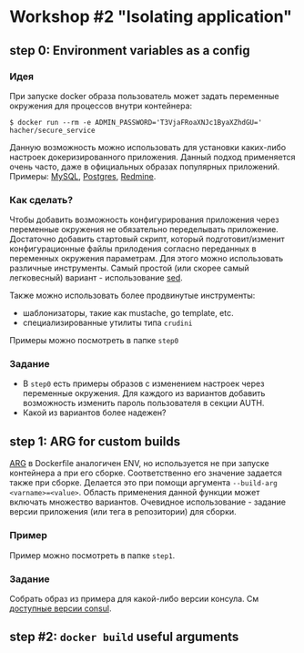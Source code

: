 # Workshop #2 "Isolating application"

## step 0: Environment variables as a config

### Идея
При запуске docker образа пользователь может задать переменные окружения для процессов внутри контейнера:
```
$ docker run --rm -e ADMIN_PASSWORD='T3VjaFRoaXNJc1ByaXZhdGU=' hacher/secure_service
```

Данную возможность можно использовать для установки каких-либо настроек докеризированного приложения.
Данный подход применяется очень часто, даже в официальных образах популярных приложений. 
Примеры: [MySQL](https://hub.docker.com/_/mysql/), [Postgres](https://hub.docker.com/_/postgres/), [Redmine](https://hub.docker.com/_/redmine/). 

### Как сделать?

Чтобы добавить возможность конфигурирования приложения через переменные окружения не обязательно переделывать приложение.
Достаточно добавить стартовый скрипт, который подготовит/изменит конфигурационные файлы прилодения согласно переданных в 
переменных окружения параметрам. Для этого можно использовать различные инструменты. 
Самый простой (или скорее самый легковесный) вариант - использование [sed](https://www.gnu.org/software/sed/manual/sed.html).

Также можно использовать более продвинутые инструменты:
- шаблонизаторы, такие как mustache, go template, etc.
- специализированные утилиты типа `crudini`

Примеры можно посмотреть в папке `step0`

### Задание

* В `step0` есть примеры образов с изменением настроек через переменные окружения.
Для каждого из вариантов добавить возможность изменить пароль пользователя в секции AUTH.
* Какой из вариантов более надежен?

## step 1: ARG for custom builds

[ARG](https://docs.docker.com/engine/reference/builder/#arg) в Dockerfile аналогичен ENV, но используется не при запуске контейнера а при его сборке.
Соответственно его значение задается также при сборке. Делается это при помощи аргумента `--build-arg <varname>=<value>`.
Область применения данной функции может включать множество вариантов. 
Очевидное использование - задание версии приложения (или тега в репозитории) для сборки. 

### Пример

Пример можно посмотреть в папке `step1`.

### Задание

Собрать образ из примера для какой-либо версии консула. См [доступные версии consul](https://releases.hashicorp.com/consul).


## step #2: `docker build` useful arguments

